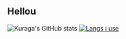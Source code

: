## Hellou

![Kuraga's GitHub stats](https://github-readme-stats.vercel.app/api?username=Piola-l&show_icons=true&theme=merko&rank_icon=github)
[![Langs i use](https://github-readme-stats.vercel.app/api/top-langs/?username=Piola-l&layout=donut&show_icons=true&theme=merko)](https://github.com/anuraghazra/github-readme-stats)
